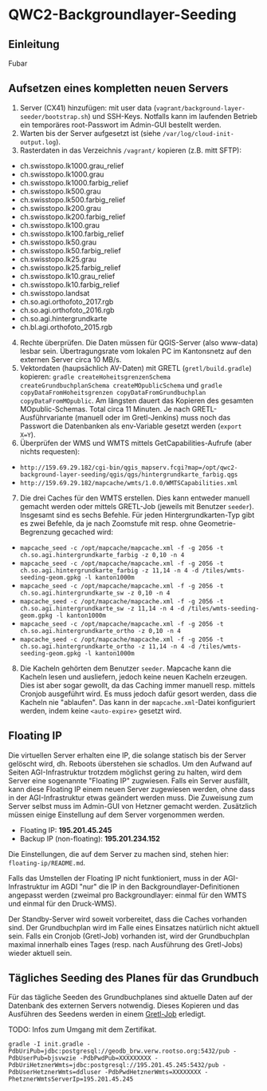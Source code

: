 
# QWC2-Backgroundlayer-Seeding

## Einleitung

Fubar

## Aufsetzen eines kompletten neuen Servers

1. Server (CX41) hinzufügen: mit user data (`vagrant/background-layer-seeder/bootstrap.sh`) und SSH-Keys. Notfalls kann im laufenden Betrieb ein temporäres root-Passwort im Admin-GUI bestellt werden.
2. Warten bis der Server aufgesetzt ist (siehe `/var/log/cloud-init-output.log`).
3. Rasterdaten in das Verzeichnis `/vagrant/` kopieren (z.B. mitt SFTP):
 * ch.swisstopo.lk1000.grau_relief
 * ch.swisstopo.lk1000.grau
 * ch.swisstopo.lk1000.farbig_relief
 * ch.swisstopo.lk500.grau
 * ch.swisstopo.lk500.farbig_relief
 * ch.swisstopo.lk200.grau
 * ch.swisstopo.lk200.farbig_relief
 * ch.swisstopo.lk100.grau
 * ch.swisstopo.lk100.farbig_relief
 * ch.swisstopo.lk50.grau
 * ch.swisstopo.lk50.farbig_relief
 * ch.swisstopo.lk25.grau
 * ch.swisstopo.lk25.farbig_relief
 * ch.swisstopo.lk10.grau_relief
 * ch.swisstopo.lk10.farbig_relief
 * ch.swisstopo.landsat
 * ch.so.agi.orthofoto_2017.rgb
 * ch.so.agi.orthofoto_2016.rgb
 * ch.so.agi.hintergrundkarte
 * ch.bl.agi.orthofoto_2015.rgb
4. Rechte überprüfen. Die Daten müssen für QGIS-Server (also www-data) lesbar sein. Übertragungsrate vom lokalen PC im Kantonsnetz auf den externen Server circa 10 MB/s.
5. Vektordaten (haupsächlich AV-Daten) mit GRETL (`gretl/build.gradle`) kopieren: `gradle createHoheitsgrenzenSchema createGrundbuchplanSchema createMOpublicSchema` und `gradle copyDataFromHoheitsgrenzen copyDataFromGrundbuchplan copyDataFromMOpublic`. Am längsten dauert das Kopieren des gesamten MOpublic-Schemas. Total circa 11 Minuten. Je nach GRETL-Ausführvariante (manuell oder im Gretl-Jenkins) muss noch das Passwort die Datenbanken als env-Variable gesetzt werden (`export X=Y`).
6. Überprüfen der WMS und WMTS mittels GetCapabilities-Aufrufe (aber nichts requesten):
* `http://159.69.29.182/cgi-bin/qgis_mapserv.fcgi?map=/opt/qwc2-background-layer-seeding/qgis/qgs/hintergrundkarte_farbig.qgs`
 * `http://159.69.29.182/mapcache/wmts/1.0.0/WMTSCapabilities.xml`
7. Die drei Caches für den WMTS erstellen. Dies kann entweder manuell gemacht werden oder mittels GRETL-Job (jeweils mit Benutzer `seeder`). Insgesamt sind es sechs Befehle. Für jeden Hintergrundkarten-Typ gibt es zwei Befehle, da je nach Zoomstufe mit resp. ohne Geometrie-Begrenzung gecached wird:
 * `mapcache_seed -c /opt/mapcache/mapcache.xml -f -g 2056 -t ch.so.agi.hintergrundkarte_farbig -z 0,10 -n 4`
 * `mapcache_seed -c /opt/mapcache/mapcache.xml -f -g 2056 -t ch.so.agi.hintergrundkarte_farbig -z 11,14 -n 4 -d /tiles/wmts-seeding-geom.gpkg -l kanton1000m`
 * `mapcache_seed -c /opt/mapcache/mapcache.xml -f -g 2056 -t ch.so.agi.hintergrundkarte_sw -z 0,10 -n 4`
 * `mapcache_seed -c /opt/mapcache/mapcache.xml -f -g 2056 -t ch.so.agi.hintergrundkarte_sw -z 11,14 -n 4 -d /tiles/wmts-seeding-geom.gpkg -l kanton1000m`
 * `mapcache_seed -c /opt/mapcache/mapcache.xml -f -g 2056 -t ch.so.agi.hintergrundkarte_ortho -z 0,10 -n 4`
 * `mapcache_seed -c /opt/mapcache/mapcache.xml -f -g 2056 -t ch.so.agi.hintergrundkarte_ortho -z 11,14 -n 4 -d /tiles/wmts-seeding-geom.gpkg -l kanton1000m`
8. Die Kacheln gehörten dem Benutzer `seeder`. Mapcache kann die Kacheln lesen und ausliefern, jedoch keine neuen Kacheln erzeugen. Dies ist aber sogar gewollt, da das Caching immer manuell resp. mittels Cronjob ausgeführt wird. Es muss jedoch dafür gesort werden, dass die Kacheln nie "ablaufen". Das kann in der `mapcache.xml`-Datei konfiguriert werden, indem keine `<auto-expire>` gesetzt wird.

## Floating IP

Die virtuellen Server erhalten eine IP, die solange statisch bis der Server gelöscht wird, dh. Reboots überstehen sie schadlos. Um den Aufwand auf Seiten AGI-Infrastruktur trotzdem möglichst gering zu halten, wird dem Server eine sogenannte "Floating IP" zugwiesen. Falls ein Server ausfällt, kann diese Floating IP einem neuen Server zugewiesen werden, ohne dass in der AGI-Infrastruktur etwas geändert werden muss. Die Zuweisung zum Server selbst muss im Admin-GUI von Hetzner gemacht werden. Zusätzlich müssen einige Einstellung auf dem Server vorgenommen werden.

* Floating IP: **195.201.45.245**
* Backup IP (non-floating): **195.201.234.152**

Die Einstellungen, die auf dem Server zu machen sind, stehen hier: `floating-ip/README.md`.

Falls das Umstellen der Floating IP nicht funktioniert, muss in der AGI-Infrastruktur im AGDI "nur" die IP in den Backgroundlayer-Definitionen angepasst werden (zweimal pro Backgroundlayer: einmal für den WMTS und einmal für den Druck-WMS).

Der Standby-Server wird soweit vorbereitet, dass die Caches vorhanden sind. Der Grundbuchplan wird im Falle eines Einsatzes natürlich nicht aktuell sein. Falls ein Cronjob (Gretl-Job) vorhanden ist, wird der Grundbuchplan maximal innerhalb eines Tages (resp. nach Ausführung des Gretl-Jobs) wieder aktuell sein.

## Tägliches Seeding des Planes für das Grundbuch

Für das tägliche Seeden des Grundbuchplanes sind aktuelle Daten auf der Datenbank des externen Servers notwendig. Dieses Kopieren und das Ausführen des Seedens werden in einem [Gretl-Job](https://github.com/sogis/gretljobs/tree/master/agi_wmts_hetzner_seeder) erledigt.

TODO: Infos zum Umgang mit dem Zertifikat.

```
gradle -I init.gradle -PdbUriPub=jdbc:postgresql://geodb_brw.verw.rootso.org:5432/pub -PdbUserPub=bjsvwzie -PdbPwdPub=XXXXXXXXX -PdbUriHetznerWmts=jdbc:postgresql://195.201.45.245:5432/pub -PdbUserHetznerWmts=ddluser -PdbPwdHetznerWmts=XXXXXXXX -PhetznerWmtsServerIp=195.201.45.245
```